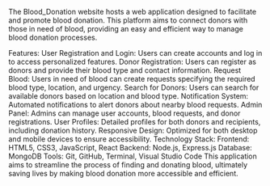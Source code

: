 The Blood_Donation website hosts a web application designed to facilitate and promote blood donation. This platform aims to connect donors with those in need of blood, providing an easy and efficient way to manage blood donation processes.

Features:
User Registration and Login: Users can create accounts and log in to access personalized features.
Donor Registration: Users can register as donors and provide their blood type and contact information.
Request Blood: Users in need of blood can create requests specifying the required blood type, location, and urgency.
Search for Donors: Users can search for available donors based on location and blood type.
Notification System: Automated notifications to alert donors about nearby blood requests.
Admin Panel: Admins can manage user accounts, blood requests, and donor registrations.
User Profiles: Detailed profiles for both donors and recipients, including donation history.
Responsive Design: Optimized for both desktop and mobile devices to ensure accessibility.
Technology Stack:
Frontend: HTML5, CSS3, JavaScript, React
Backend: Node.js, Express.js
Database: MongoDB
Tools: Git, GitHub, Terminal, Visual Studio Code
This application aims to streamline the process of finding and donating blood, ultimately saving lives by making blood donation more accessible and efficient.

